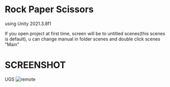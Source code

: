 # Rock Paper Scissors
 
 using Unity 2021.3.8f1
 
 If you open project at first time, screen will be to untitled scenes(this scenes is default), u can change manual in folder scenes and double click scenes "Main"


# SCREENSHOT
UGS
![remote](https://user-images.githubusercontent.com/82191219/202475372-324f7283-586a-4e81-9b99-4afa68f5500c.png)

